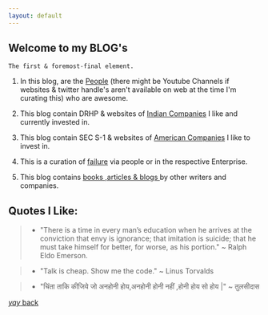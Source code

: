 ```yaml
---
layout: default
---
```


## Welcome to my BLOG's

```
The first & foremost-final element.
```

1. In this blog, are the [People](https://srterm.github.io/srt/people.html) (there might be Youtube Channels if websites & twitter handle's aren't available on web at the time I'm curating this) who are awesome.


2. This blog contain DRHP & websites of  [Indian Companies](https://srterm.github.io/srt/indian.html) I like and currently invested in.


3. This blog contain SEC S-1 & websites of [American Companies](https://srterm.github.io/srt/american.html) I like to invest in.


4. This is a curation of [failure](https://srterm.github.io/srt/failure.html) via people or in the respective Enterprise.


5. This blog contains [books ,articles & blogs ](https://srterm.github.io/srt/bookshelf.html) by other writers and companies.



## Quotes I Like:

> - "There is a time in every man’s education when he arrives at the conviction that envy is ignorance; that imitation is suicide; that he must take himself for better, for worse, as his portion." ~ Ralph Eldo Emerson.
 
> - "Talk is cheap. Show me the code." ~ Linus Torvalds

>  - "चिंता ताकि कीजिये जो अनहोनी होय,अनहोनी होनी नहीं ,होनी होय सो होय |"  ~  तुलसीदास

 

[_yay_ back](./)
